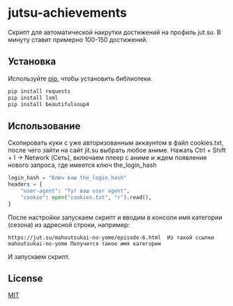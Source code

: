 # jutsu-achievements

Скрипт для автоматической накрутки достижений на профиль jut.su. В минуту ставит примерно 100-150 достижений.

## Установка

Используйте [pip](https://pip.pypa.io/en/stable/), чтобы установить библиотеки.

```bash
pip install requests
pip install lxml
pip install beautifulsoup4
```

## Использование

Скопировать куки с уже авторизованным аккаунтом в файл cookies.txt, после чего зайти на сайт jit.su выбрать любое аниме. Нажать Ctrl + Shift + I -> Network (Сеть), включаем плеер с аниме и ждем появления нового запроса, где имеется ключ the_login_hash
```python
login_hash = "Ключ ваш the_login_hash"
headers = {
    "user-agent": "Тут ваш user agent",
    "cookie": open("cookies.txt", "r").read(),
}
```

После настройки запускаем скрипт и вводим в консоли имя категории (сезона) из адресной строки, например:
```
https://jut.su/mahoutsukai-no-yome/episode-6.html  Из такой ссылки
mahoutsukai-no-yome Получится такое имя категории
```
И запускаем скрипт.


## License
[MIT](https://choosealicense.com/licenses/mit/)
